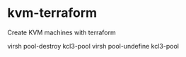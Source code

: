 # kvm-terraform
Create KVM machines with terraform

virsh pool-destroy kcl3-pool
virsh pool-undefine kcl3-pool

